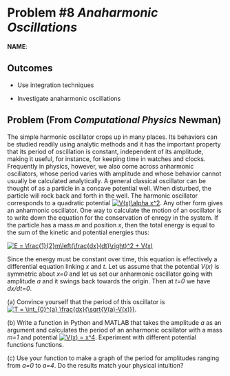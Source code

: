 Problem \#8 *Anaharmonic Oscillations* 
=======================

**NAME**:

Outcomes 
--------

-   Use integration techniques

-   Investigate anaharmonic oscillations

## Problem (From *Computational Physics* Newman)
The simple harmonic oscillator crops up in many places. Its behaviors can be studied readily using analytic methods and it has the important property that its period of oscillation is constant, independent of its amplitude, making it useful, for instance, for keeping time in watches and clocks. 
Frequently in physics, however, we also come across anharmonic oscillators, whose period varies with amplitude and whose behavior cannot usually be calculated analytically. A general classical oscillator can be thought of as a particle in a concave potential well. When disturbed, the particle will rock back and forth in the well. The harmonic oscillator corresponds to a quadratic potential <a href="https://www.codecogs.com/eqnedit.php?latex=V(x)\alpha&space;x^2" target="_blank"><img src="https://latex.codecogs.com/gif.latex?V(x)\alpha&space;x^2" title="V(x)\alpha x^2" /></a>. Any other form gives an anharmonic oscillator.
One way to calculate the motion of an oscillator is to write down the equation for the conservation of enregy in the system. If the particle has a mass *m* and position *x*, then the total energy is equal to the sum of the kinetic and potential energies thus: 

<a href="https://www.codecogs.com/eqnedit.php?latex=E&space;=&space;\frac{1}{2}m\left(\frac{dx}{dt}\right)^2&space;&plus;&space;V(x)" target="_blank"><img src="https://latex.codecogs.com/gif.latex?E&space;=&space;\frac{1}{2}m\left(\frac{dx}{dt}\right)^2&space;&plus;&space;V(x)" title="E = \frac{1}{2}m\left(\frac{dx}{dt}\right)^2 + V(x)" /></a>

Since the energy must be constant over time, this equation is effectively a differential equation linking *x* and *t*. 
Let us assume that the potential *V(x)* is symmetric about *x=0* and let us set our anharmonic oscillator going with amplitude *a* and it swings back towards the origin. Then at *t=0* we have *dx/dt=0*.

(a) Convince yourself that the period of this oscillator is <a href="https://www.codecogs.com/eqnedit.php?latex=T&space;=&space;\int_{0}^{a}&space;\frac{dx}{\sqrt{V(a)-V(x)}}" target="_blank"><img src="https://latex.codecogs.com/gif.latex?T&space;=&space;\int_{0}^{a}&space;\frac{dx}{\sqrt{V(a)-V(x)}}" title="T = \int_{0}^{a} \frac{dx}{\sqrt{V(a)-V(x)}}" /></a>.

(b) Write a function in Python and MATLAB that takes the amplitude *a* as an argument and calculates the period of an anharmonic ocsillator with a mass *m=1* and potential <a href="https://www.codecogs.com/eqnedit.php?latex=V(x)&space;=&space;x^4" target="_blank"><img src="https://latex.codecogs.com/gif.latex?V(x)&space;=&space;x^4" title="V(x) = x^4" /></a>. Experiment with different potential functions functions.

(c) Use your function to make a graph of the period for amplitudes ranging from *a=0* to *a=4*. Do the results match your physical intuition?